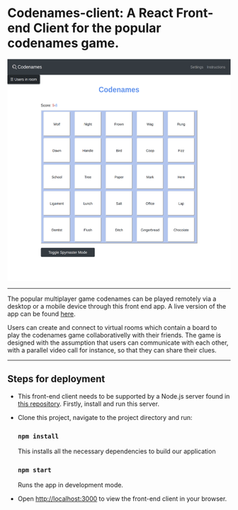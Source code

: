 # Codenames-client: A React Front-end Client for the popular codenames game.

<img src="./screenshots/room_screenshot.png" alt="" width="1000em" height="500em">

---

The popular multiplayer game codenames can be played remotely via a desktop or a mobile device through this front end app. A live version of the app can be found [here](http://codenames-live.herokuapp.com/).

Users can create and connect to virtual rooms which contain a board to play the codenames game collaborativelly with their friends. The game is designed with the assumption that users can communicate with each other, with a parallel video call for instance, so that they can share their clues.

---

## Steps for deployment

- This front-end client needs to be supported by a Node.js server found in [this repository](https://github.com/StamatisKourkoutas/codenames_server). Firstly, install and run this server.
- Clone this project, navigate to the project directory and run:

    ### `npm install`

    This installs all the necessary dependencies to build our application
    
    ### `npm start`

    Runs the app in development mode.<br />

- Open [http://localhost:3000](http://localhost:3000) to view the front-end client in your browser.

